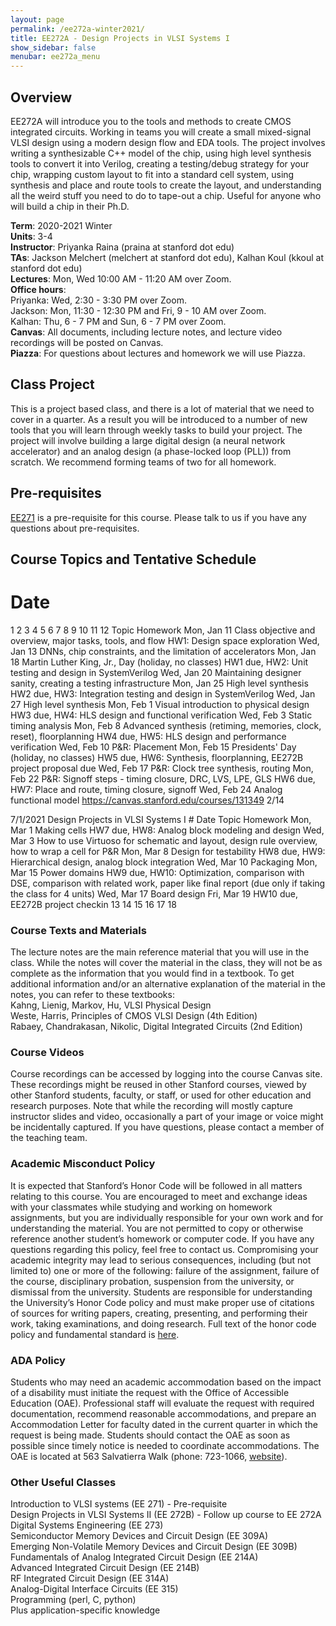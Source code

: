 ```yaml
---
layout: page
permalink: /ee272a-winter2021/
title: EE272A - Design Projects in VLSI Systems I
show_sidebar: false
menubar: ee272a_menu
---
```

## Overview
EE272A will introduce you to the tools and methods to create CMOS integrated circuits. Working in teams you will create a small mixed-signal VLSI design using a modern design flow and EDA tools. The project involves writing a synthesizable C++ model of the chip, using high level synthesis tools to convert it into Verilog, creating a testing/debug strategy for your chip, wrapping custom layout to fit into a standard cell system, using synthesis and place and route tools to create the layout, and understanding all the weird stuff you need to do to tape-out a chip. Useful for anyone who will build a chip in their Ph.D.

**Term**: 2020-2021 Winter  
**Units**: 3-4  
**Instructor**: Priyanka Raina (praina at stanford dot edu)  
**TAs**: Jackson Melchert (melchert at stanford dot edu), Kalhan Koul (kkoul at stanford dot edu)  
**Lectures**: Mon, Wed 10:00 AM - 11:20 AM over Zoom.   
**Office hours**:  
Priyanka: Wed, 2:30 - 3:30 PM over Zoom.  
Jackson: Mon, 11:30 - 12:30 PM and Fri, 9 - 10 AM over Zoom.  
Kalhan: Thu, 6 - 7 PM and Sun, 6 - 7 PM over Zoom.  
**Canvas**: All documents, including lecture notes, and lecture video recordings will be posted on Canvas.   
**Piazza**: For questions about lectures and homework we will use Piazza.  

## Class Project
This is a project based class, and there is a lot of material that we need to cover in a quarter. As a result you will be introduced to a number of new tools that you will learn through weekly tasks to build your project. The project will involve building a large digital design (a neural network accelerator) and an analog design (a phase-locked loop (PLL)) from scratch. We recommend forming teams of two for all homework.

## Pre-requisites  
[EE271](/ee271-autumn2019/) is a pre-requisite for this course. Please talk to us if you have any questions about pre-requisites.

## Course Topics and Tentative Schedule
   # Date
1 2
3 4 5 6 7
8 9
10 11 12
Topic
Homework
    Mon, Jan 11
  Class objective and overview, major tasks, tools, and flow
  HW1: Design space exploration
   Wed, Jan 13
  DNNs, chip constraints, and the limitation of accelerators
     Mon, Jan 18
  Martin Luther King, Jr., Day (holiday, no classes)
  HW1 due, HW2: Unit testing and design in SystemVerilog
   Wed, Jan 20
  Maintaining designer sanity, creating a testing infrastructure
     Mon, Jan 25
  High level synthesis
  HW2 due, HW3: Integration testing and design in SystemVerilog
   Wed, Jan 27
  High level synthesis
     Mon, Feb 1
  Visual introduction to physical design
  HW3 due, HW4: HLS design and functional verification
  Wed, Feb 3
 Static timing analysis
     Mon, Feb 8
 Advanced synthesis (retiming, memories, clock, reset), floorplanning
 HW4 due, HW5: HLS design and performance verification
  Wed, Feb 10
 P&R: Placement
     Mon, Feb 15
 Presidents' Day (holiday, no classes)
 HW5 due, HW6: Synthesis, floorplanning, EE272B project proposal due
   Wed, Feb 17
  P&R: Clock tree synthesis, routing
     Mon, Feb 22
  P&R: Signoff steps - timing closure, DRC, LVS, LPE, GLS
  HW6 due, HW7: Place and route, timing closure, signoff
  Wed, Feb 24
 Analog functional model
                 https://canvas.stanford.edu/courses/131349
2/14

 7/1/2021 Design Projects in VLSI Systems I
    # Date
Topic
Homework
   Mon, Mar 1
 Making cells
   HW7 due, HW8: Analog block modeling and design
   Wed, Mar 3
 How to use Virtuoso for schematic and layout, design rule overview, how to wrap a cell for P&R
    Mon, Mar 8
  Design for testability
  HW8 due, HW9: Hierarchical design, analog block integration
  Wed, Mar 10
 Packaging
     Mon, Mar 15
 Power domains
 HW9 due, HW10: Optimization, comparison with DSE, comparison with related work, paper like final report (due only if taking the class for 4 units)
   Wed, Mar 17
  Board design
    Fri, Mar 19
  HW10 due, EE272B project checkin
13
14
15 16
17
18

### Course Texts and Materials
The lecture notes are the main reference material that you will use in the class. While the notes will cover the material in the class, they will not be as complete as the information that you would find in a textbook.
To get additional information and/or an alternative explanation of the material in the notes, you can refer to these textbooks:  
Kahng, Lienig, Markov, Hu, VLSI Physical Design  
Weste, Harris, Principles of CMOS VLSI Design (4th Edition)  
Rabaey, Chandrakasan, Nikolic, Digital Integrated Circuits (2nd Edition)  

### Course Videos
Course recordings can be accessed by logging into the course Canvas site. These recordings might be reused in other Stanford courses, viewed by other Stanford students, faculty, or staff, or used for other education and research purposes. Note that while the recording will mostly capture instructor slides and video, occasionally a part of your image or voice might be incidentally captured. If you have questions, please contact a member of the teaching team.

### Academic Misconduct Policy
It is expected that Stanford’s Honor Code will be followed in all matters relating to this course. You are encouraged to meet and exchange ideas with your classmates while studying and working on homework assignments, but you are individually responsible for your own work and for understanding the material. You are not permitted to copy or otherwise reference another student’s homework or computer code. If you have any questions regarding this policy, feel free to contact us.
Compromising your academic integrity may lead to serious consequences, including (but not limited to) one or more of the following: failure of the assignment, failure of the course, disciplinary probation, suspension from the university, or dismissal from the university.
Students are responsible for understanding the University’s Honor Code policy and must make proper use of citations of sources for writing papers, creating, presenting, and performing their work, taking examinations, and doing research.
Full text of the honor code policy and fundamental standard is [here](https://communitystandards.stanford.edu/student-conduct-process/honor-code-and-fundamental-standard).

### ADA Policy
Students who may need an academic accommodation based on the impact of a disability must initiate the request with the Office of Accessible Education (OAE). Professional staff will evaluate the request with required documentation, recommend reasonable accommodations, and prepare an Accommodation Letter for faculty dated in the current quarter in which the request is being made. Students should contact the OAE as soon as possible since timely notice is needed to coordinate accommodations. The OAE is located at 563 Salvatierra Walk (phone: 723-1066, [website](http://oae.stanford.edu)).

### Other Useful Classes
Introduction to VLSI systems (EE 271) - Pre-requisite  
Design Projects in VLSI Systems II (EE 272B) - Follow up course to EE 272A  
Digital Systems Engineering (EE 273)  
Semiconductor Memory Devices and Circuit Design (EE 309A)  
Emerging Non-Volatile Memory Devices and Circuit Design (EE 309B)  
Fundamentals of Analog Integrated Circuit Design (EE 214A)  
Advanced Integrated Circuit Design (EE 214B)  
RF Integrated Circuit Design (EE 314A)  
Analog-Digital Interface Circuits (EE 315)  
Programming (perl, C, python)  
Plus application-specific knowledge  
